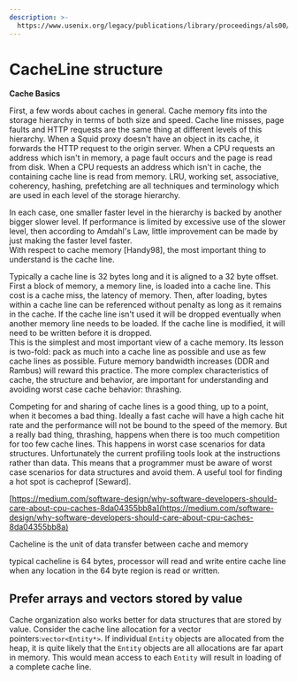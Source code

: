 ```yaml
---
description: >-
  https://www.usenix.org/legacy/publications/library/proceedings/als00/2000papers/papers/full_papers/sears/sears_html/index.html
---
```


# CacheLine structure

**Cache Basics**  


First, a few words about caches in general. Cache memory fits into the storage hierarchy in terms of both size and speed. Cache line misses, page faults and HTTP requests are the same thing at different levels of this hierarchy. When a Squid proxy doesn't have an object in its cache, it forwards the HTTP request to the origin server. When a CPU requests an address which isn't in memory, a page fault occurs and the page is read from disk. When a CPU requests an address which isn't in cache, the containing cache line is read from memory. LRU, working set, associative, coherency, hashing, prefetching are all techniques and terminology which are used in each level of the storage hierarchy.  


In each case, one smaller faster level in the hierarchy is backed by another bigger slower level. If performance is limited by excessive use of the slower level, then according to Amdahl's Law, little improvement can be made by just making the faster level faster.  
With respect to cache memory \[Handy98\], the most important thing to understand is the cache line. 

Typically a cache line is 32 bytes long and it is aligned to a 32 byte offset. First a block of memory, a memory line, is loaded into a cache line. This cost is a cache miss, the latency of memory. Then, after loading, bytes within a cache line can be referenced without penalty as long as it remains in the cache. If the cache line isn't used it will be dropped eventually when another memory line needs to be loaded. If the cache line is modified, it will need to be written before it is dropped.  
This is the simplest and most important view of a cache memory. Its lesson is two-fold: pack as much into a cache line as possible and use as few cache lines as possible. Future memory bandwidth increases \(DDR and Rambus\) will reward this practice. The more complex characteristics of cache, the structure and behavior, are important for understanding and avoiding worst case cache behavior: thrashing.  


Competing for and sharing of cache lines is a good thing, up to a point, when it becomes a bad thing. Ideally a fast cache will have a high cache hit rate and the performance will not be bound to the speed of the memory. But a really bad thing, thrashing, happens when there is too much competition for too few cache lines. This happens in worst case scenarios for data structures. Unfortunately the current profiling tools look at the instructions rather than data. This means that a programmer must be aware of worst case scenarios for data structures and avoid them. A useful tool for finding a hot spot is cacheprof \[Seward\].  


[https://medium.com/software-design/why-software-developers-should-care-about-cpu-caches-8da04355bb8a](https://medium.com/software-design/why-software-developers-should-care-about-cpu-caches-8da04355bb8a)



Cacheline is the unit of data transfer between cache and memory

typical cacheline is 64 bytes, processor will read and write entire cache line when any location in the 64 byte region is read or written.

## Prefer arrays and vectors stored by value <a id="fc9f"></a>

Cache organization also works better for data structures that are stored by value. Consider the cache line allocation for a vector pointers:`vector<Entity*>`. If individual `Entity` objects are allocated from the heap, it is quite likely that the `Entity` objects are all allocations are far apart in memory. This would mean access to each `Entity` will result in loading of a complete cache line.








